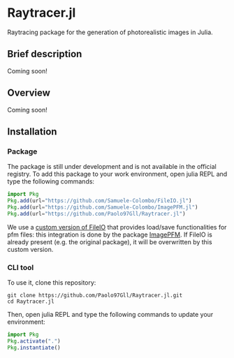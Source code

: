 # Raytracer.jl

Raytracing package for the generation of photorealistic images in Julia.

## Brief description

Coming soon!

## Overview

Coming soon!

## Installation

### Package

The package is still under development and is not available in the official registry. To add this package to your work environment, open julia REPL and type the following commands:

```julia
import Pkg
Pkg.add(url="https://github.com/Samuele-Colombo/FileIO.jl")
Pkg.add(url="https://github.com/Samuele-Colombo/ImagePFM.jl")
Pkg.add(url="https://github.com/Paolo97Gll/Raytracer.jl")
```

We use a [custom version of FileIO](https://github.com/Samuele-Colombo/FileIO.jl) that provides load/save functionalities for pfm files: this integration is done by the package [ImagePFM](https://github.com/Samuele-Colombo/ImagePFM.jl). If FileIO is already present (e.g. the original package), it will be overwritten by this custom version.

### CLI tool

To use it, clone this repository:

```shell
git clone https://github.com/Paolo97Gll/Raytracer.jl.git
cd Raytracer.jl
```

Then, open julia REPL and type the following commands to update your environment:

```julia
import Pkg
Pkg.activate(".")
Pkg.instantiate()
```
